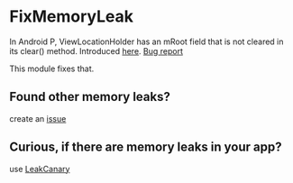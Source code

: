 # FixMemoryLeak
In Android P, ViewLocationHolder has an mRoot field that is not cleared in its clear() method. 
Introduced [here](https://github.com/aosp-mirror/platform_frameworks_base/commit/86b326012813f09d8f1de7d6d26c986a909d). 
[Bug report](https://issuetracker.google.com/issues/112792715)

This module fixes that.


## Found other memory leaks?
create an [issue](issues)

## Curious, if there are memory leaks in your app?
use [LeakCanary](https://square.github.io/leakcanary/)
